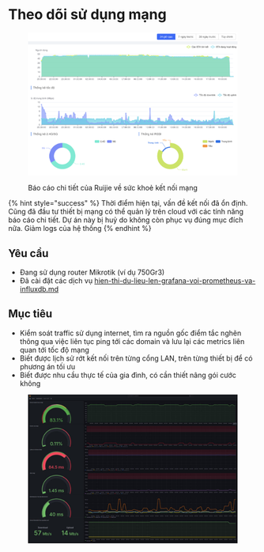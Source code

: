 # Theo dõi sử dụng mạng

<figure><img src="../../../.gitbook/assets/image (1) (1) (1) (1) (1).png" alt=""><figcaption><p>Báo cáo chi tiết của Ruijie về sức khoẻ kết nối mạng</p></figcaption></figure>

{% hint style="success" %}
Thời điểm hiện tại, vấn đề kết nối đã ổn định. Cũng đã đầu tư thiết bị mạng có thể quản lý trên cloud với các tính năng báo cáo chi tiết. Dự án này bị huỷ do không còn phục vụ đúng mục đích nữa. Giảm logs của hệ thống
{% endhint %}

## Yêu cầu

* Đang sử dụng router Mikrotik (ví dụ 750Gr3)
* Đã cài đặt các dịch vụ [hien-thi-du-lieu-len-grafana-voi-prometheus-va-influxdb.md](../hien-thi-du-lieu-len-grafana-voi-prometheus-va-influxdb.md "mention")

## Mục tiêu

* Kiểm soát traffic sử dụng internet, tìm ra nguồn gốc điểm tắc nghẽn thông qua việc liên tục ping tới các domain và lưu lại các metrics liên quan tới tốc độ mạng
* Biết được lịch sử rớt kết nối trên từng cổng LAN, trên từng thiết bị để có phương án tối ưu
* Biết được nhu cầu thực tế của gia đình, có cần thiết nâng gói cước không

<figure><img src="../../../.gitbook/assets/image (1) (1).png" alt=""><figcaption></figcaption></figure>
